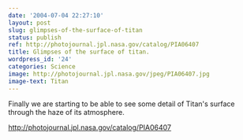```yaml
---
date: '2004-07-04 22:27:10'
layout: post
slug: glimpses-of-the-surface-of-titan
status: publish
ref: http://photojournal.jpl.nasa.gov/catalog/PIA06407
title: Glimpses of the surface of titan.
wordpress_id: '24'
categories: Science
image: http://photojournal.jpl.nasa.gov/jpeg/PIA06407.jpg
image-text: Titan
---
```


Finally we are starting to be able to see some detail of Titan's surface through the haze of its atmosphere.

[
  http://photojournal.jpl.nasa.gov/catalog/PIA06407
](http://photojournal.jpl.nasa.gov/catalog/PIA06407)

